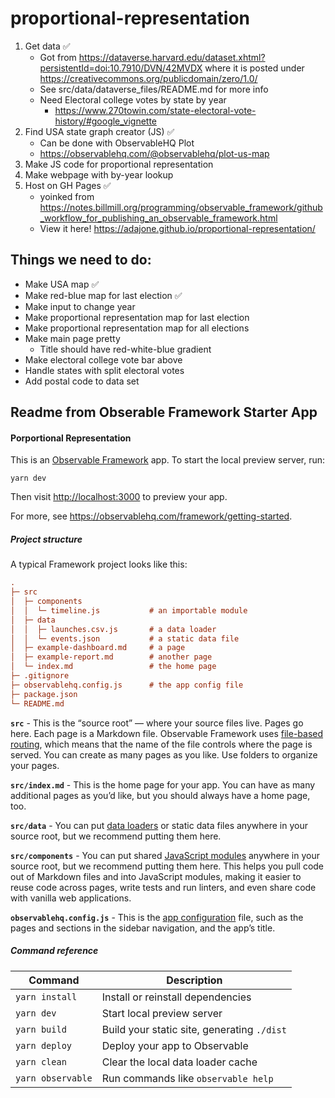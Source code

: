 # proportional-representation
1. Get data ✅
   - Got from https://dataverse.harvard.edu/dataset.xhtml?persistentId=doi:10.7910/DVN/42MVDX where it is posted under
https://creativecommons.org/publicdomain/zero/1.0/
   - See src/data/dataverse_files/README.md for more info
   - Need Electoral college votes by state by year
      - https://www.270towin.com/state-electoral-vote-history/#google_vignette
2. Find USA state graph creator (JS) ✅
   - Can be done with ObservableHQ Plot
   - https://observablehq.com/@observablehq/plot-us-map
3. Make JS code for proportional representation
4. Make webpage with by-year lookup
5. Host on GH Pages ✅
   - yoinked from https://notes.billmill.org/programming/observable_framework/github_workflow_for_publishing_an_observable_framework.html
   - View it here! https://adajone.github.io/proportional-representation/


## Things we need to do:
- Make USA map ✅
- Make red-blue map for last election ✅
- Make input to change year
- Make proportional representation map for last election
- Make proportional representation map for all elections
- Make main page pretty
  - Title should have red-white-blue gradient
- Make electoral college vote bar above
- Handle states with split electoral votes
- Add postal code to data set

## Readme from Obserable Framework Starter App
#### Porportional Representation

This is an [Observable Framework](https://observablehq.com/framework) app. To start the local preview server, run:

```
yarn dev
```

Then visit <http://localhost:3000> to preview your app.

For more, see <https://observablehq.com/framework/getting-started>.

##### Project structure

A typical Framework project looks like this:

```ini
.
├─ src
│  ├─ components
│  │  └─ timeline.js           # an importable module
│  ├─ data
│  │  ├─ launches.csv.js       # a data loader
│  │  └─ events.json           # a static data file
│  ├─ example-dashboard.md     # a page
│  ├─ example-report.md        # another page
│  └─ index.md                 # the home page
├─ .gitignore
├─ observablehq.config.js      # the app config file
├─ package.json
└─ README.md
```

**`src`** - This is the “source root” — where your source files live. Pages go here. Each page is a Markdown file. Observable Framework uses [file-based routing](https://observablehq.com/framework/routing), which means that the name of the file controls where the page is served. You can create as many pages as you like. Use folders to organize your pages.

**`src/index.md`** - This is the home page for your app. You can have as many additional pages as you’d like, but you should always have a home page, too.

**`src/data`** - You can put [data loaders](https://observablehq.com/framework/loaders) or static data files anywhere in your source root, but we recommend putting them here.

**`src/components`** - You can put shared [JavaScript modules](https://observablehq.com/framework/javascript/imports) anywhere in your source root, but we recommend putting them here. This helps you pull code out of Markdown files and into JavaScript modules, making it easier to reuse code across pages, write tests and run linters, and even share code with vanilla web applications.

**`observablehq.config.js`** - This is the [app configuration](https://observablehq.com/framework/config) file, such as the pages and sections in the sidebar navigation, and the app’s title.

##### Command reference

| Command           | Description                                              |
| ----------------- | -------------------------------------------------------- |
| `yarn install`            | Install or reinstall dependencies                        |
| `yarn dev`        | Start local preview server                               |
| `yarn build`      | Build your static site, generating `./dist`              |
| `yarn deploy`     | Deploy your app to Observable                            |
| `yarn clean`      | Clear the local data loader cache                        |
| `yarn observable` | Run commands like `observable help`                      |
